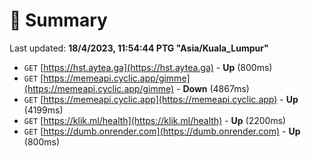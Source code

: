 # 📖 Summary
Last updated: **18/4/2023, 11:54:44 PTG "Asia/Kuala_Lumpur"**

- `GET` [https://hst.aytea.ga](https://hst.aytea.ga) - **Up** (800ms)
- `GET` [https://memeapi.cyclic.app/gimme](https://memeapi.cyclic.app/gimme) - **Down** (4867ms)
- `GET` [https://memeapi.cyclic.app](https://memeapi.cyclic.app) - **Up** (4199ms)
- `GET` [https://klik.ml/health](https://klik.ml/health) - **Up** (2200ms)
- `GET` [https://dumb.onrender.com](https://dumb.onrender.com) - **Up** (800ms)
